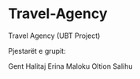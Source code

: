 # Travel-Agency
 Travel Agency (UBT Project)

Pjestarët e grupit:

Gent Halitaj
Erina Maloku 
Oltion Salihu
